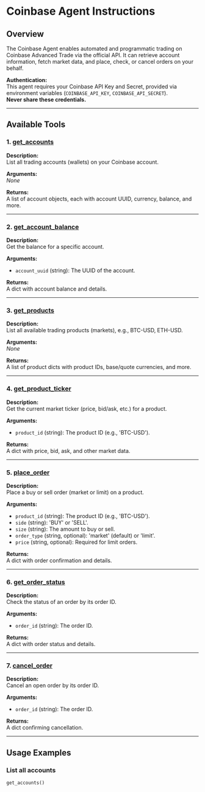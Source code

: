 # Coinbase Agent Instructions

## Overview

The Coinbase Agent enables automated and programmatic trading on Coinbase Advanced Trade via the official API. It can retrieve account information, fetch market data, and place, check, or cancel orders on your behalf.

**Authentication:**  
This agent requires your Coinbase API Key and Secret, provided via environment variables (`COINBASE_API_KEY`, `COINBASE_API_SECRET`).  
**Never share these credentials.**

---

## Available Tools

### 1. [get_accounts](cci:1://file:///c:/Users/malon/Documents/agent4/manager/sub_agents/coinbase_agent/tools/coinbase_tools.py:29:0-39:42)
**Description:**  
List all trading accounts (wallets) on your Coinbase account.

**Arguments:**  
_None_

**Returns:**  
A list of account objects, each with account UUID, currency, balance, and more.

---

### 2. [get_account_balance](cci:1://file:///c:/Users/malon/Documents/agent4/manager/sub_agents/coinbase_agent/tools/coinbase_tools.py:43:0-55:22)
**Description:**  
Get the balance for a specific account.

**Arguments:**  
- `account_uuid` (string): The UUID of the account.

**Returns:**  
A dict with account balance and details.

---

### 3. [get_products](cci:1://file:///c:/Users/malon/Documents/agent4/manager/sub_agents/coinbase_agent/tools/coinbase_tools.py:59:0-69:42)
**Description:**  
List all available trading products (markets), e.g., BTC-USD, ETH-USD.

**Arguments:**  
_None_

**Returns:**  
A list of product dicts with product IDs, base/quote currencies, and more.

---

### 4. [get_product_ticker](cci:1://file:///c:/Users/malon/Documents/agent4/manager/sub_agents/coinbase_agent/tools/coinbase_tools.py:73:0-85:22)
**Description:**  
Get the current market ticker (price, bid/ask, etc.) for a product.

**Arguments:**  
- `product_id` (string): The product ID (e.g., 'BTC-USD').

**Returns:**  
A dict with price, bid, ask, and other market data.

---

### 5. [place_order](cci:1://file:///c:/Users/malon/Documents/agent4/manager/sub_agents/coinbase_agent/tools/coinbase_tools.py:89:0-115:22)
**Description:**  
Place a buy or sell order (market or limit) on a product.

**Arguments:**  
- `product_id` (string): The product ID (e.g., 'BTC-USD').
- `side` (string): 'BUY' or 'SELL'.
- `size` (string): The amount to buy or sell.
- `order_type` (string, optional): 'market' (default) or 'limit'.
- `price` (string, optional): Required for limit orders.

**Returns:**  
A dict with order confirmation and details.

---

### 6. [get_order_status](cci:1://file:///c:/Users/malon/Documents/agent4/manager/sub_agents/coinbase_agent/tools/coinbase_tools.py:119:0-131:22)
**Description:**  
Check the status of an order by its order ID.

**Arguments:**  
- `order_id` (string): The order ID.

**Returns:**  
A dict with order status and details.

---

### 7. [cancel_order](cci:1://file:///c:/Users/malon/Documents/agent4/manager/sub_agents/coinbase_agent/tools/coinbase_tools.py:135:0-147:22)
**Description:**  
Cancel an open order by its order ID.

**Arguments:**  
- `order_id` (string): The order ID.

**Returns:**  
A dict confirming cancellation.

---

## Usage Examples

### List all accounts
```python
get_accounts()